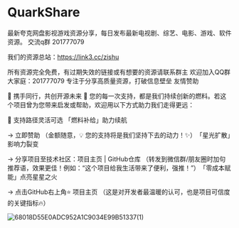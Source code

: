 # QuarkShare
最新夸克网盘影视游戏资源分享，每日发布最新电视剧、综艺、电影、游戏、软件资源。  交流q群 201777079

我们的资源总站：https://link3.cc/zishu

所有资源完全免费，有过期失效的链接或有想要的资源请联系群主 欢迎加入QQ群大家庭：201777079 专注于分享高质量资源，打破信息壁垒 友情赞助

🌟 ​携手同行，共创开源未来​ 🌟 您的每一次支持，都是我们持续创新的燃料。若这个项目曾为您带来启发或帮助，欢迎用以下方式助力我们走得更远：

🤝 ​支持路径灵活可选​ ​​「燃料补给」助力续航​

→ 立即赞助 （金额随意，💡 您的支持将是我们坚持下去的动力！✨） ​​「星光扩散」影响力裂变​

→ 分享项目至技术社区：项目主页 | GitHub仓库 （转发到微信群/朋友圈时加句推荐语，效果更佳！例如：“这个项目给我生活带来了便利，强推！”） ​​「零成本赋能」点亮星星之火​

→ 点击GitHub右上角⭐️ 项目主页 （这是对开发者最温暖的认可，也是项目可信度的关键指标🔥）

![68018D55E0ADC952A1C9034E99B51337(1)](https://github.com/user-attachments/assets/b1d1a159-cd54-4c66-ac71-e9928f25f706)
